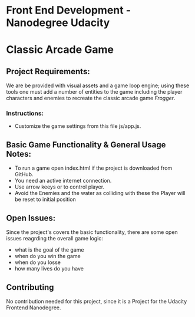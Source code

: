 Front End Development - Nanodegree Udacity
===============================

# Classic Arcade Game

## Project Requirements:

We are be provided with visual assets and a game loop engine; using these tools one must add a number of entities to the game including the player characters and enemies to recreate the classic arcade game *Frogger*.


### Instructions:

- Customize the game settings from this file js/app.js.


## Basic Game Functionality & General Usage Notes:

- To run a game open index.html if the project is downloaded from GitHub.
- You need an active internet connection.
- Use arrow keeys or to control player.
- Avoid the Enemies and the water as colliding with these the Player will be reset to initial position


## Open Issues:

Since the project's covers the basic functionality, there are some open issues reagrding the overall game logic:

- what is the goal of the game
- when do you win the game 
- when do you losse
- how many lives do you have


## Contributing

No contribution needed for this project, since it is a Project for the Udacity Frontend Nanodegree.

